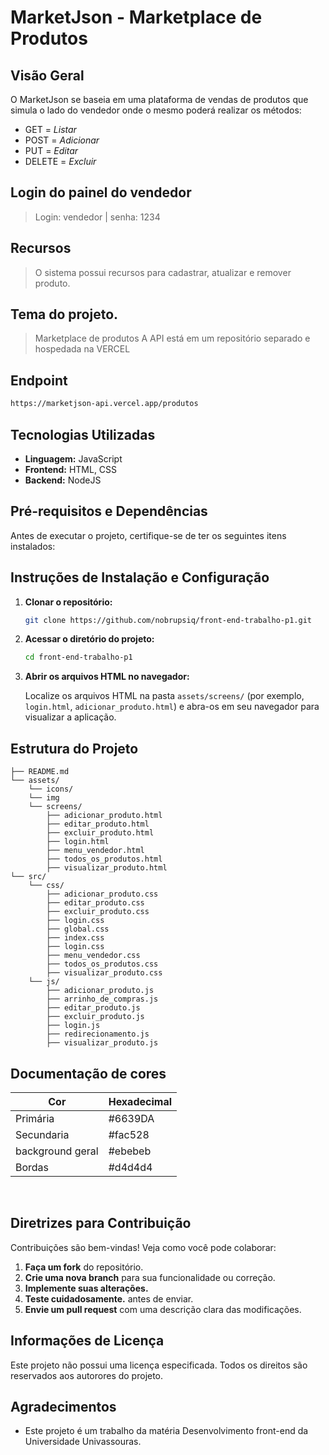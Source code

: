 # MarketJson - Marketplace de Produtos

## Visão Geral

O MarketJson se baseia em uma plataforma de vendas de produtos que simula o lado do vendedor onde o mesmo poderá realizar os métodos:

- GET = <i>Listar</i>
- POST = <i>Adicionar</i>
- PUT = <i>Editar</i>
- DELETE = <i>Excluir</i>

## Login do painel do vendedor

> Login: vendedor | senha: 1234

## Recursos

> O sistema possui recursos para cadastrar, atualizar e remover produto.

## Tema do projeto.

> Marketplace de produtos
> A API está em um repositório separado e hospedada na VERCEL

## Endpoint

```bash
https://marketjson-api.vercel.app/produtos
```

## Tecnologias Utilizadas

- **Linguagem:** JavaScript
- **Frontend:** HTML, CSS
- **Backend:** NodeJS

## Pré-requisitos e Dependências

Antes de executar o projeto, certifique-se de ter os seguintes itens instalados:

## Instruções de Instalação e Configuração

1.  **Clonar o repositório:**

    ```bash
    git clone https://github.com/nobrupsiq/front-end-trabalho-p1.git
    ```

2.  **Acessar o diretório do projeto:**

    ```bash
    cd front-end-trabalho-p1
    ```

3.  **Abrir os arquivos HTML no navegador:**

    Localize os arquivos HTML na pasta `assets/screens/` (por exemplo, `login.html`, `adicionar_produto.html`) e abra-os em seu navegador para visualizar a aplicação.

## Estrutura do Projeto

```
├── README.md
└── assets/
    └── icons/
    └── img
    └── screens/
        ├── adicionar_produto.html
        ├── editar_produto.html
        ├── excluir_produto.html
        ├── login.html
        ├── menu_vendedor.html
        ├── todos_os_produtos.html
        ├── visualizar_produto.html
└── src/
    └── css/
        ├── adicionar_produto.css
        ├── editar_produto.css
        ├── excluir_produto.css
        ├── login.css
        ├── global.css
        ├── index.css
        ├── login.css
        ├── menu_vendedor.css
        ├── todos_os_produtos.css
        ├── visualizar_produto.css
    └── js/
        ├── adicionar_produto.js
        ├── arrinho_de_compras.js
        ├── editar_produto.js
        ├── excluir_produto.js
        ├── login.js
        ├── redirecionamento.js
        ├── visualizar_produto.js
```

## Documentação de cores

| Cor              | Hexadecimal |
| ---------------- | ----------- |
| Primária         | #6639DA     |
| Secundaria       | #fac528     |
| background geral | #ebebeb     |
| Bordas           | #d4d4d4     |

<br>

## Diretrizes para Contribuição

Contribuições são bem-vindas! Veja como você pode colaborar:

1.  **Faça um fork** do repositório.
2.  **Crie uma nova branch** para sua funcionalidade ou correção.
3.  **Implemente suas alterações.**
4.  **Teste cuidadosamente.** antes de enviar.
5.  **Envie um pull request** com uma descrição clara das modificações.

## Informações de Licença

Este projeto não possui uma licença especificada.
Todos os direitos são reservados aos autorores do projeto.

## Agradecimentos

- Este projeto é um trabalho da matéria Desenvolvimento front-end da Universidade Univassouras.

